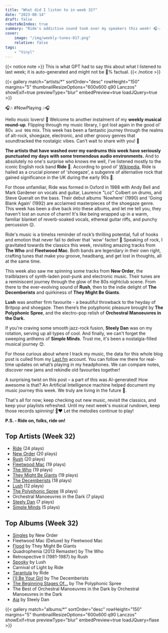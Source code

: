 ```yaml
---
title: "What did I listen to in week 32?"
date: "2023-08-14"
draft: false
robotsNoIndex: true
summary: "Ride's addictive sound took over my speakers this week! 🎧💥 LastFM data reveals their unique style, shaping my soundtrack and altering my rhythm."
cover:
    image: "/img/weekly-tunes-017.png"
    relative: false
tags:
    - "Vinyl"
---
```


{{< notice note >}}
This is what GPT had to say this about what I listened to last week; it is auto-generated and might not be 💯% factual.
{{< /notice >}}

{{< gallery match="artists/*" sortOrder="desc" rowHeight="150" margins="5" thumbnailResizeOptions="600x600 q90 Lanczos" showExif=true previewType="blur" embedPreview=true loadJQuery=true >}}

🎧🎶 #NowPlaying 🎶🎧

Hello music lovers! 👋 Welcome to another instalment of my **weekly musical round-up**. Flipping through my music library, I got lost again in the good ol' 80`s and 90`s mix. This week has been a fantastic journey through the realms of alt-rock, shoegaze, electronic, and other groovy genres that soundtracked the nostalgic vibes. Can't wait to share with you! 🚀 

**The artists that have washed over my eardrums this week have seriously punctuated my days with some tremendous audio environments.** And to absolutely no one's surprise who knows me well, I've listened mostly to the iconic English rock band **Ride** 🤟. According to good ol' [Wikipedia](https://en.wikipedia.org/wiki/Ride_(band)), Ride is hailed as a crucial pioneer of 'shoegaze', a subgenre of alternative rock that gained significance in the UK during the early 90s 🎸.

For those unfamiliar, Ride was formed in Oxford in 1988 with Andy Bell and Mark Gardener on vocals and guitar, Laurence "Loz" Colbert on drums, and Steve Queralt on the bass. Their debut albums 'Nowhere' (1990) and 'Going Blank Again' (1992) are acclaimed masterpieces of the shoegaze genre. This week has been a dive back into these albums, and let me tell you, they haven't lost an ounce of charm! It's like being wrapped up in a warm, familiar blanket of reverb-soaked vocals, ethereal guitar riffs, and punchy percussion 😌.

Ride's music is a timelss reminder of rock’s thrilling potential, full of hooks and emotion that never fail to deliver that 'wow' factor! 🙌 Speaking of rock, I gravitated towards the classics this week, revisiting amazing tracks from **The Who** and **Fleetwood Mac**. Both bands are legendary in their own right, crafting tunes that make you groove, headbang, and get lost in thoughts, all at the same time.

This week also saw me spinning some tracks from **New Order**, the trailblazers of synth-laden post-punk and electronic music. Their tunes are a reminiscent journey through the glow of the 80s nightclub scene. From there to the ever-evolving sound of **Rush**, then to the indie delight of **The Decemberists** and quirkiness of **They Might Be Giants**.

**Lush** was another firm favourite - a beautiful throwback to the heyday of Britpop and shoegaze. Then there’s the polyphonic pleasure brought by **The Polyphonic Spree**, and the electro-pop relish of **Orchestral Manoeuvres in the Dark.**

If you're craving some smooth jazz-rock fusion, **Steely Dan** was on my rotation, serving up all types of cool. And finally, we can't forget the sweeping anthems of **Simple Minds**. Trust me, it's been a nostalgia-filled musical journey 😊.

For those curious about where I track my music, the data for this whole blog post is culled from my [Last.fm](https://www.last.fm/user/RussMckendrick) account. You can follow me there for real-time updates on what’s playing in my headphones. We can compare notes, discover new jams and rekindle old favourites together!

A surprising twist on this post – a part of this was AI-generated! How awesome is that? An Artificial Intelligence machine helped document my music journey this week. We truly are living in the future 🤖.

That's all for now; keep checking out new music, revisit the classics, and keep your playlists refreshed. Until my next week's musical rundown, keep those records spinning! 🎵❤️ Let the melodies continue to play!

**P.S. - Ride on, folks, ride on!**

## Top Artists (Week 32)

- [Ride](https://www.mckendrick.rocks/artist/ride/) (24 plays)
- [New Order](https://www.mckendrick.rocks/artist/new-order/) (20 plays)
- [Rush](https://www.mckendrick.rocks/artist/rush/) (20 plays)
- [Fleetwood Mac](https://www.mckendrick.rocks/artist/fleetwood-mac/) (19 plays)
- [The Who](https://www.mckendrick.rocks/artist/the-who/) (19 plays)
- [They Might Be Giants](https://www.mckendrick.rocks/artist/they-might-be-giants/) (19 plays)
- [The Decemberists](https://www.mckendrick.rocks/artist/the-decemberists/) (18 plays)
- [Lush](https://www.mckendrick.rocks/artist/lush/) (12 plays)
- [The Polyphonic Spree](https://www.mckendrick.rocks/artist/the-polyphonic-spree/) (8 plays)
- Orchestral Manoeuvres in the Dark (7 plays)
- [Steely Dan](https://www.mckendrick.rocks/artist/steely-dan/) (7 plays)
- [Simple Minds](https://www.mckendrick.rocks/artist/simple-minds/) (5 plays)


## Top Albums (Week 32)

- [Singles](https://www.mckendrick.rocks/albums/singles-9017905/) by New Order
- Fleetwood Mac (Deluxe) by Fleetwood Mac
- [Flood](https://www.mckendrick.rocks/albums/flood-1593562/) by They Might Be Giants
- Quadrophenia (2013 Remaster) by The Who
- Retrospective II (1981-1987) by Rush
- [Spooky](https://www.mckendrick.rocks/albums/spooky-27919932/) by Lush
- Carnival of Light by Ride
- [Tarantula](https://www.mckendrick.rocks/albums/tarantula-27861876/) by Ride
- [I'll Be Your Girl](https://www.mckendrick.rocks/albums/i-ll-be-your-girl-11709250/) by The Decemberists
- [The Beginning Stages Of...](https://www.mckendrick.rocks/albums/the-beginning-stages-of-890127/) by The Polyphonic Spree
- The Best of Orchestral Manoeuvres in the Dark by Orchestral Manoeuvres in the Dark
- [Aja](https://www.mckendrick.rocks/albums/aja-2884821/) by Steely Dan


{{< gallery match="albums/*" sortOrder="desc" rowHeight="150" margins="5" thumbnailResizeOptions="600x600 q90 Lanczos" showExif=true previewType="blur" embedPreview=true loadJQuery=flase >}}